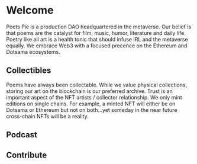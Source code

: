 # Welcome

Poets Pie is a production DAO headquartered in the metaverse.  Our belief is that poems are the catalyst for film, music, humor, literature and daily life.  Poetry like all art is a health tonic that should infuse IRL and the metaverse equally.  We embrace Web3 with a focused precence on the Ethereum and Dotsama ecosystems.    


## Collectibles

Poems have always been collectable.  While we value physical collections, storing our art on the blockchain is our preferred archive.  Trust is an important aspect of the NFT artists / collector relationship.  We only mint editions on single chains.  For example, a minted NFT will either be on Dotsama or Ethereum but not on both...yet someday in the near future cross-chain NFTs will be a reality.  

## Podcast


## Contribute

